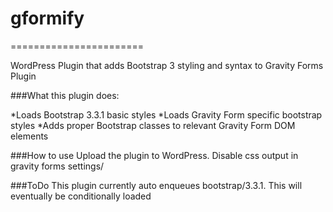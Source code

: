 # gformify
=======================

WordPress Plugin that adds Bootstrap 3 styling and syntax to Gravity Forms Plugin

###What this plugin does:

*Loads Bootstrap 3.3.1 basic styles
*Loads Gravity Form specific bootstrap styles
*Adds proper Bootstrap classes to relevant Gravity Form DOM elements

###How to use
Upload the plugin to WordPress.  Disable css output in gravity forms settings/

###ToDo
This plugin currently auto enqueues bootstrap/3.3.1.   This will eventually be conditionally loaded